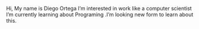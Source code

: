 Hi, My name is Diego Ortega  I’m interested in work like a computer scientist
I’m currently learning about Programing .I’m looking new form to learn about this. 

